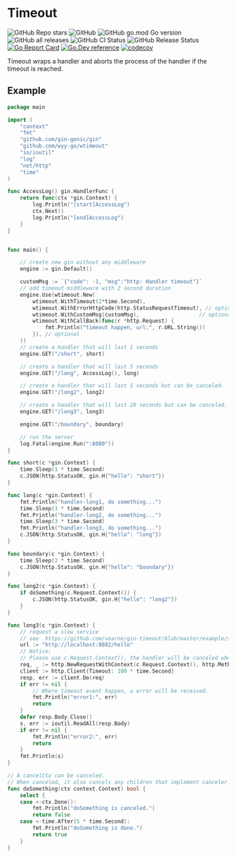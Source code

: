# Timeout

![GitHub Repo stars](https://img.shields.io/github/stars/wyy-go/wtimeout?style=social)
![GitHub](https://img.shields.io/github/license/wyy-go/wtimeout)
![GitHub go.mod Go version](https://img.shields.io/github/go-mod/go-version/wyy-go/wtimeout)
![GitHub all releases](https://img.shields.io/github/downloads/wyy-go/wtimeout/total)
![GitHub CI Status](https://img.shields.io/github/workflow/status/wyy-go/wtimeout/ci?label=CI)
![GitHub Release Status](https://img.shields.io/github/workflow/status/wyy-go/wtimeout/Release?label=release)
[![Go Report Card](https://goreportcard.com/badge/github.com/wyy-go/wtimeout)](https://goreportcard.com/report/github.com/wyy-go/wtimeout)
[![Go.Dev reference](https://img.shields.io/badge/go.dev-reference-blue?logo=go&logoColor=white)](https://pkg.go.dev/github.com/wyy-go/wtimeout?tab=doc)
[![codecov](https://codecov.io/gh/wyy-go/wtimeout/branch/main/graph/badge.svg)](https://codecov.io/gh/wyy-go/wtimeout)



Timeout wraps a handler and aborts the process of the handler if the timeout is reached.

## Example

```go
package main

import (
	"context"
	"fmt"
	"github.com/gin-gonic/gin"
	"github.com/wyy-go/wtimeout"
	"io/ioutil"
	"log"
	"net/http"
	"time"
)

func AccessLog() gin.HandlerFunc {
	return func(ctx *gin.Context) {
		log.Println("[start]AccessLog")
		ctx.Next()
		log.Println("[end]AccessLog")
	}
}


func main() {

	// create new gin without any middleware
	engine := gin.Default()

	customMsg := `{"code": -1, "msg":"http: Handler timeout"}`
	// add timeout middleware with 2 second duration
	engine.Use(wtimeout.New(
		wtimeout.WithTimeout(2*time.Second),
		wtimeout.WithErrorHttpCode(http.StatusRequestTimeout), // optional
		wtimeout.WithCustomMsg(customMsg),                   // optional
		wtimeout.WithCallBack(func(r *http.Request) {
			fmt.Println("timeout happen, url:", r.URL.String())
		}), // optional
	))
	// create a handler that will last 1 seconds
	engine.GET("/short", short)

	// create a handler that will last 5 seconds
	engine.GET("/long", AccessLog(), long)

	// create a handler that will last 5 seconds but can be canceled.
	engine.GET("/long2", long2)

	// create a handler that will last 20 seconds but can be canceled.
	engine.GET("/long3", long3)

	engine.GET("/boundary", boundary)

	// run the server
	log.Fatal(engine.Run(":8080"))
}

func short(c *gin.Context) {
	time.Sleep(1 * time.Second)
	c.JSON(http.StatusOK, gin.H{"hello": "short"})
}

func long(c *gin.Context) {
	fmt.Println("handler-long1, do something...")
	time.Sleep(3 * time.Second)
	fmt.Println("handler-long2, do something...")
	time.Sleep(3 * time.Second)
	fmt.Println("handler-long3, do something...")
	c.JSON(http.StatusOK, gin.H{"hello": "long"})
}

func boundary(c *gin.Context) {
	time.Sleep(2 * time.Second)
	c.JSON(http.StatusOK, gin.H{"hello": "boundary"})
}

func long2(c *gin.Context) {
	if doSomething(c.Request.Context()) {
		c.JSON(http.StatusOK, gin.H{"hello": "long2"})
	}
}

func long3(c *gin.Context) {
	// request a slow service
	// see  https://github.com/vearne/gin-timeout/blob/master/example/slow_service.go
	url := "http://localhost:8882/hello"
	// Notice:
	// Please use c.Request.Context(), the handler will be canceled where timeout event happen.
	req, _ := http.NewRequestWithContext(c.Request.Context(), http.MethodGet, url, nil)
	client := http.Client{Timeout: 100 * time.Second}
	resp, err := client.Do(req)
	if err != nil {
		// Where timeout event happen, a error will be received.
		fmt.Println("error1:", err)
		return
	}
	defer resp.Body.Close()
	s, err := ioutil.ReadAll(resp.Body)
	if err != nil {
		fmt.Println("error2:", err)
		return
	}
	fmt.Println(s)
}

// A cancelCtx can be canceled.
// When canceled, it also cancels any children that implement canceler.
func doSomething(ctx context.Context) bool {
	select {
	case <-ctx.Done():
		fmt.Println("doSomething is canceled.")
		return false
	case <-time.After(5 * time.Second):
		fmt.Println("doSomething is done.")
		return true
	}
}
```
